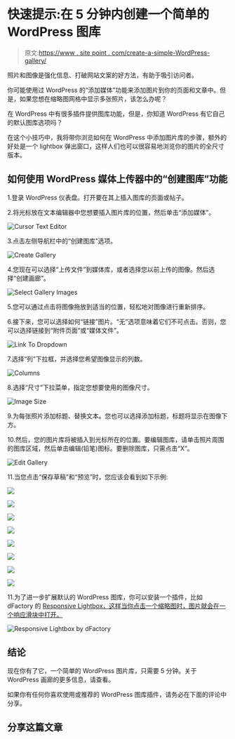 # 快速提示:在 5 分钟内创建一个简单的 WordPress 图库

> 原文:[https://www . site point . com/create-a-simple-WordPress-gallery/](https://www.sitepoint.com/create-a-simple-wordpress-gallery/)

照片和图像是强化信息、打破网站文案的好方法，有助于吸引访问者。

你可能使用过 WordPress 的“添加媒体”功能来添加图片到你的页面和文章中。但是，如果您想在缩略图网格中显示多张照片，该怎么办呢？

在 WordPress 中有很多插件提供图库功能，但是，你知道 WordPress 有它自己的默认图库选项吗？

在这个小技巧中，我将带你浏览如何在 WordPress 中添加图片库的步骤，额外的好处是一个 lightbox 弹出窗口，这样人们也可以很容易地浏览你的图片的全尺寸版本。

## 如何使用 WordPress 媒体上传器中的“创建图库”功能

1.登录 WordPress 仪表盘。打开要在其上插入图库的页面或帖子。

2.将光标放在文本编辑器中您想要插入图片库的位置，然后单击“添加媒体”。

![Cursor Text Editor](../Images/503192c9ce87fa6a64b38f61ad0ba0bd.png)

3.点击左侧导航栏中的“创建图库”选项。

![Create Gallery](../Images/6fc268444f15b3a206b06573e11de1a0.png)

4.您现在可以选择“上传文件”到媒体库，或者选择您以前上传的图像。然后选择“创建画廊”。

![Select Gallery Images](../Images/04b9e2dadf1a38845d776ee01ee04d57.png)

5.您可以通过点击将图像拖放到适当的位置，轻松地对图像进行重新排序。

6.接下来，您可以选择如何“链接”图片。“无”选项意味着它们不可点击。否则，您可以选择链接到“附件页面”或“媒体文件”。

![Link To Dropdown](../Images/f15ffc9b39edf700db8efc958cc90a70.png)

7.选择“列”下拉框，并选择您希望图像显示的列数。

![Columns](../Images/7c12de8c05a9b33dc055a7bdb1338c2f.png)

8.选择“尺寸”下拉菜单，指定您想要使用的图像尺寸。

![Image Size](../Images/e8904c3d7671a1e2e18e205c47e9ac64.png)

9.为每张照片添加标题、替换文本。您也可以选择添加标题，标题将显示在图像下方。

10.然后，您的图片库将被插入到光标所在的位置。要编辑图库，请单击照片周围的图库区域，然后单击编辑(铅笔)图标。要删除图库，只需点击“X”。

![Edit Gallery](../Images/539a731f4aae2b7060dfc19a5c6775a2.png)

11.当您点击“保存草稿”和“预览”时，您应该会看到如下示例:

![](../Images/bce7061e9aabcbf96a8f161d65bad105.png)

![](../Images/0de4bfc9a0c019ac527fc24f765279b4.png)

![](../Images/a5fce26aa99df69b8d6d34a836ccc209.png)

![](../Images/1cb51a8239298d5e634a614e4a4c7947.png)

![](../Images/8f413508468f56052f0390488a5ac208.png)

![](../Images/9b39d51b41da04e30beae8692f479a74.png)

![](../Images/afed5e75a2978269adeef4d272960429.png)

![](../Images/291a30fb1b7f5ec6286e6a00dc982935.png)

11.为了进一步扩展默认的 WordPress 图库，你可以安装一个插件，比如 dFactory 的 [Responsive Lightbox，这样当你点击一个缩略图时，图片就会在一个响应滑块中打开。](https://wordpress.org/plugins/responsive-lightbox/)

![Responsive Lightbox by dFactory](../Images/8a7b5950c5338689f835fab8bc2f824f.png)

## 结论

现在你有了它，一个简单的 WordPress 图片库，只需要 5 分钟。关于 WordPress 画廊的更多信息，请查看。

如果你有任何你喜欢使用或推荐的 WordPress 图库插件，请务必在下面的评论中分享。

## 分享这篇文章